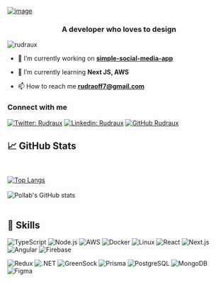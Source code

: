
[![image](https://www.linkpicture.com/q/hh_1.png)](https://www.linkpicture.com/view.php?img=LPic63e26cafc7236269253868)



<!-- <h1 align="center">Hi 👋, I'm Pollab</h1> -->
<h3 align="center">A developer who loves to design</h3>

<p align="left"> <img src="https://komarev.com/ghpvc/?username=rudraux&label=Profile%20views&color=0e75b6&style=flat" alt="rudraux" /> </p>



- 🔭 I’m currently working on **[simple-social-media-app](https://social-media-rudraux.vercel.app/)**

- 🌱 I’m currently learning **Next JS, AWS**

- 📫 How to reach me **rudraoff7@gmail.com**

<h3 align="left">Connect with me</h3>

[![Twitter: Rudraux](https://img.shields.io/twitter/follow/rudraux?style=social)](https://twitter.com/rudraux)
[![Linkedin: Rudraux](https://img.shields.io/badge/-rudraux-blue?style=flat-square&logo=Linkedin&logoColor=white&link=https://www.linkedin.com/in/rudraux/)](https://www.linkedin.com/in/rudraux/)
[![GitHub Rudraux](https://img.shields.io/github/followers/rudraux?label=follow&style=social)](https://github.com/RudraUX)

## &#x1f4c8; GitHub Stats

<br>

[![Top Langs](https://github-readme-stats.vercel.app/api/top-langs/?username=rudraux&langs_count=6&show_icons=true&theme=dark)](https://github.com/rudraux/github-readme-stats)
<br>
<br>
![Pollab's GitHub stats](https://github-readme-stats.vercel.app/api?username=rudraux&show_icons=true&theme=dark)
<br>
<br>

## 💼 Skills

![TypeScript](https://img.shields.io/badge/-TypeScript-000?&logo=TypeScript)
![Node.js](https://img.shields.io/badge/-Node.js-000?&logo=node.js)
![AWS](https://img.shields.io/badge/-AWS-000?&logo=Amazon-AWS&logoColor=F90)
![Docker](https://img.shields.io/badge/-Docker-000?&logo=Docker)
![Linux](https://img.shields.io/badge/-Linux-000?&logo=Linux)
![React](https://img.shields.io/badge/-React-000?&logo=React)
![Next.js](https://img.shields.io/badge/-Next.js-000?&logo=Next.js)
![Angular](https://img.shields.io/badge/-Angular-000?&logo=Angular)
![Firebase](https://img.shields.io/badge/-Firebase-000?&logo=Firebase)
<br>

![Redux](https://img.shields.io/badge/-Redux-000?&logo=Redux)
![.NET](https://img.shields.io/badge/-.NET-000?&logo=.NET)
![GreenSock](https://img.shields.io/badge/-GreenSock-000?&logo=GreenSock)
![Prisma](https://img.shields.io/badge/-Prisma-000?&logo=Prisma)
![PostgreSQL](https://img.shields.io/badge/-PostgreSQL-000?&logo=PostgreSQL)
![MongoDB](https://img.shields.io/badge/-MongoDB-000?&logo=MongoDB)
![Figma](https://img.shields.io/badge/-Figma-000?&logo=Figma)


